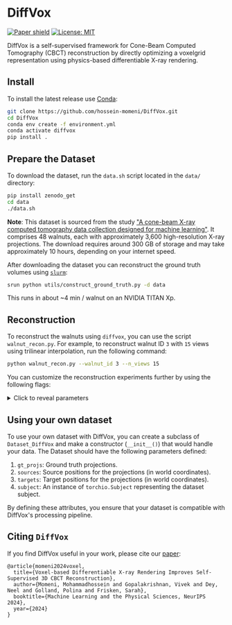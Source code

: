 DiffVox
================
[![Paper shield](https://img.shields.io/badge/arXiv-2411.19224-red.svg)](https://arxiv.org/abs/2411.19224)
[![License: MIT](https://img.shields.io/badge/License-MIT-blue.svg)](LICENSE)

DiffVox is a self-supervised framework for Cone-Beam Computed Tomography (CBCT) reconstruction by directly optimizing a voxelgrid representation using physics-based differentiable X-ray rendering.


## Install

To install the latest release use [Conda](https://docs.conda.io/en/latest/miniconda.html):

```bash
git clone https://github.com/hossein-momeni/DiffVox.git
cd DiffVox
conda env create -f environment.yml
conda activate diffvox
pip install .
```

## Prepare the Dataset
To download the dataset, run the `data.sh` script located in the `data/` directory:

```bash
pip install zenodo_get
cd data
./data.sh
```
**Note**: This dataset is sourced from the study ["A cone-beam X-ray computed tomography data collection designed for machine learning"](https://www.nature.com/articles/s41597-019-0235-y). It comprises 48 walnuts, each with approximately 3,600 high-resolution X-ray projections. The download requires around 300 GB of storage and may take approximately 10 hours, depending on your internet speed.


After downloading the dataset you can reconstruct the ground truth volumes using [`slurm`](https://slurm.schedmd.com/):

```bash
srun python utils/construct_ground_truth.py -d data
```
This runs in about ~4 min / walnut on an NVIDIA TITAN Xp.

## Reconstruction

To reconstruct the walnuts using `diffvox`, you can use the script `walnut_recon.py`. For example, to reconstruct walnut ID `3` with `15` views using trilinear interpolation, run the following command:

```bash
python walnut_recon.py --walnut_id 3 --n_views 15
```
You can customize the reconstruction experiments further by using the following flags:
<details> <summary>Click to reveal parameters</summary>


1. `--walnut_id (int)`: ID of the walnut dataset to use for reconstruction. Default: `3`.
2. `--n_views (int)`: Number of X-ray views to use for reconstruction. Increasing this can improve reconstruction quality but increases computation time. Default: `15`.
3. `--downsample (int)`: Factor by which to downsample the supplied X-ray images. Use this to reduce computational load. Default: `1` (no downsampling).
4. `--batch_size (int)`: Number of rays loaded into memory for each gradient step. Adjust based on your GPU memory capacity:
   - Example: For an NVIDIA RTX A6000 with 48GB memory:
     - Trilinear method: Up to `1,800,000` rays.
     - Siddon's method: Up to `500,000` rays.
   Default: `1_800_000`.
5. `--n_itr (int)`: Number of optimization iterations to perform. Default: `50`.
6. `--lr (float)`: Learning rate for the optimizer. Default: `0.01`.
7. `--tv_coeff (float)`: Weight coefficient for the total variation (TV) norm. Used to regularize the density map. Higher values encourage smoother reconstructions. Default: `15`.
8. `--shift (float)`: Shift parameter applied to the input before regularization using the density regulator. 
   - This modifies the input to `softplus` as `x - shift`, allowing fine-tuning of the density's baseline value. 
   - Useful for controlling where the density values start in the optimization process.
   Default: `0`.9. `--beta (float)`: Smoothing parameter for density regularization. Default: `20`.
9. `--beta (float)`: Smoothing parameter for the `softplus` function in the density regulator. 
   - A higher `beta` makes the `softplus` function sharper, approaching the behavior of a ReLU. 
   - Lower values smooth the transition, which can help with optimization stability.
   Default: `20`.
   **Usage:**  
   The density regularizer is defined as:
   ```python
   torch.nn.functional.softplus(x - shift, beta=self.beta, threshold=20)
10. `--loss_fn (str)`: Loss function to use for optimization. Options include:
    - `"l1"`: L1 loss
    - `"l2"`: L2 loss
    - `"pcc"`: Pearson Correlation Coefficient loss (*work in progress*) 
    - `"ncc"`: Normalized Cross-Correlation Loss
    - Default: `"l1"`.
11. `--renderer (str)`: Rendering method to use for generating the DRRs (Digitally Reconstructed Radiographs). Options include:
    - `"trilinear"`: Faster but less accurate.
    - `"siddon"`: Physics-based rendering method, slower but more accurate.
    - Default: `"trilinear"`.
12. `--n_points (int)`: Number of sampling points per ray in the volume. 
    - **Relevance:** This parameter is used **only** with the `trilinear` renderer to determine the number of points sampled along each ray.
    - **Ignored:** This parameter is ignored when using the `siddon` renderer since Siddon's method inherently calculates ray intersections based on the voxel grid structure.
    - A higher number of points may improve reconstruction quality for `trilinear` but increases memory and computational costs.
    Default: `500`.

13. `--drr_params (dict)`: Dictionary of parameters for the DRR generator(`DiffDrr`). Keys include:
    - `sdd` (float): Source-to-detector distance. Default: `199.006188`.
    - `height` (int): Height of the DRR image. Default: `768`.
    - `width` (int): Width of the DRR image. Default: `972`.
    - `delx` (float): Detector pixel spacing. Default: `0.074800`.
    - **Note**: These default values are calibrated specifically for walnut dataset reconstruction.

14. `--density_regulator (str)`: Regularization method for the density function. Options include:
    - `"softplus"`: Applies a softplus transformation.
    - `"sigmoid"`: Applies a sigmoid transformation.
    Default: `"softplus"`.

15. `--tv_type (str)`: Type of total variation regularization to apply. Options include:
    - `"vl1"`: Variation L1 norm.
    - `"vl2"`: Variation L2 norm.
    Default: `"vl1"`.

16. `--half_orbit (bool)`: Whether to use a half-orbit of X-ray views for reconstruction instead of a full orbit. Reduces the number of views required. Default: `False`.

17. `--drr_scale (float)`: Scale factor to apply to the generated DRRs. Default: `1.0`.

18. `--proj_name (str)`: Project name for organizing experiments, particularly when logging with WandB. Default: `"walnut_recon"`.

19. `--initialize_alg (str)`: Initialization algorithm for the voxel grid. Options include:
    - `"None"`: No specific initialization; the grid is initialized to zeros.
    - `"fdk"`: Use Filtered Back Projection (FDK) for initialization. Commonly used in CT reconstruction for quick, approximate results.
    - `"cgls"`: Use Conjugate Gradient Least Squares (CGLS) for initialization, an iterative reconstruction method.
    - `"sirt"`: Use Simultaneous Iterative Reconstruction Technique (SIRT) for initialization, known for its robust iterative refinement.
    - `"nesterov"`: Use Nesterov-accelerated gradient descent for initialization, providing faster convergence in optimization.
    Default: `"None"`.

20. `--log_wandb (bool)`: Whether to log experiment results to WandB. Default: `False`.
</details>

## Using your own dataset

To use your own dataset with DiffVox, you can create a subclass of `Dataset_DiffVox` and make a constructor (`__init__()`) that would handle your data. The Dataset should have the following parameters defined:

1. `gt_projs`: Ground truth projections.
2. `sources`: Source positions for the projections (in world coordinates).
3. `targets`: Target positions for the projections (in world coordinates).
4. `subject`: An instance of `torchio.Subject` representing the dataset subject.

By defining these attributes, you ensure that your dataset is compatible with DiffVox's processing pipeline.

## Citing `DiffVox`

If you find DiffVox useful in your work, please cite our [paper](https://arxiv.org/abs/2411.19224v2):

    @article{momeni2024voxel,
      title={Voxel-based Differentiable X-ray Rendering Improves Self-Supervised 3D CBCT Reconstruction},
      author={Momeni, Mohammadhossein and Gopalakrishnan, Vivek and Dey, Neel and Golland, Polina and Frisken, Sarah},
      booktitle={Machine Learning and the Physical Sciences, NeurIPS 2024},
      year={2024}
    }
